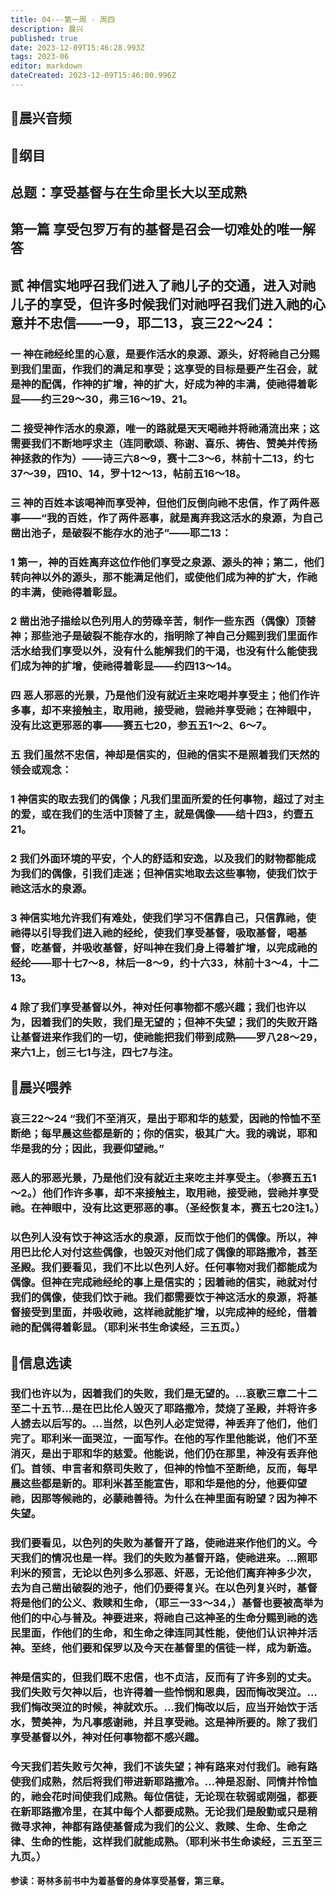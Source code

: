 ```yaml
---
title: 04---第一周 · 周四
description: 晨兴
published: true
date: 2023-12-09T15:46:28.993Z
tags: 2023-06
editor: markdown
dateCreated: 2023-12-09T15:46:00.996Z
---
```


## 🎵晨兴音频

## 📖纲目

## **总题：享受基督与在生命里长大以至成熟**

## **第一篇 享受包罗万有的基督是召会一切难处的唯一解答**

## **贰 神信实地呼召我们进入了祂儿子的交通，进入对祂儿子的享受，但许多时候我们对祂呼召我们进入祂的心意并不忠信——一9，耶二13，哀三22～24：**

### **一 神在祂经纶里的心意，是要作活水的泉源、源头，好将祂自己分赐到我们里面，作我们的满足和享受；这享受的目标是要产生召会，就是神的配偶，作神的扩增，神的扩大，好成为神的丰满，使祂得着彰显——约三29～30，弗三16～19、21。**

### **二 接受神作活水的泉源，唯一的路就是天天喝祂并将祂涌流出来；这需要我们不断地呼求主（连同歌颂、称谢、喜乐、祷告、赞美并传扬神拯救的作为）——诗三六8～9，赛十二3～6，林前十二13，约七37～39，四10、14，罗十12～13，帖前五16～18。**

### **三 神的百姓本该喝神而享受神，但他们反倒向祂不忠信，作了两件恶事——“我的百姓，作了两件恶事，就是离弃我这活水的泉源，为自己凿出池子，是破裂不能存水的池子”——耶二13：**

### **1 第一，神的百姓离弃这位作他们享受之泉源、源头的神；第二，他们转向神以外的源头，那不能满足他们，或使他们成为神的扩大，作祂的丰满，使祂得着彰显。**

### **2 凿出池子描绘以色列用人的劳碌辛苦，制作一些东西（偶像）顶替神；那些池子是破裂不能存水的，指明除了神自己分赐到我们里面作活水给我们享受以外，没有什么能解我们的干渴，也没有什么能使我们成为神的扩增，使祂得着彰显——约四13～14。**

### **四 恶人邪恶的光景，乃是他们没有就近主来吃喝并享受主；他们作许多事，却不来接触主，取用祂，接受祂，尝祂并享受祂；在神眼中，没有比这更邪恶的事——赛五七20，参五五1～2、6～7。**

### **五 我们虽然不忠信，神却是信实的，但祂的信实不是照着我们天然的领会或观念：**

### **1 神信实的取去我们的偶像；凡我们里面所爱的任何事物，超过了对主的爱，或在我们的生活中顶替了主，就是偶像——结十四3，约壹五21。**

### **2 我们外面环境的平安，个人的舒适和安逸，以及我们的财物都能成为我们的偶像，引我们走迷；但神信实地取去这些事物，使我们饮于祂这活水的泉源。**

### **3 神信实地允许我们有难处，使我们学习不信靠自己，只信靠祂，使祂得以引导我们进入祂的经纶，使我们享受基督，吸取基督，喝基督，吃基督，并吸收基督，好叫神在我们身上得着扩增，以完成祂的经纶——耶十七7～8，林后一8～9，约十六33，林前十3～4，十二13。**

### **4 除了我们享受基督以外，神对任何事物都不感兴趣；我们也许以为，因着我们的失败，我们是无望的；但神不失望；我们的失败开路让基督进来作我们的一切，使祂能把我们带到成熟——罗八28～29，来六1上，创三七1与注，四七7与注。**

## 📖晨兴喂养

### 哀三22～24   “我们不至消灭，是出于耶和华的慈爱，因祂的怜恤不至断绝；每早晨这些都是新的；你的信实，极其广大。我的魂说，耶和华是我的分；因此，我要仰望祂。”

### 恶人的邪恶光景，乃是他们没有就近主来吃主并享受主。（参赛五五1～2。）他们作许多事，却不来接触主，取用祂，接受祂，尝祂并享受祂。在神眼中，没有比这更邪恶的事。（圣经恢复本，赛五七20注1。）

### 以色列人没有饮于神这活水的泉源，反而饮于他们的偶像。所以，神用巴比伦人对付这些偶像，也毁灭对他们成了偶像的耶路撒冷，甚至圣殿。我们要看见，我们不比以色列人好。任何事物对我们都能成为偶像。但神在完成祂经纶的事上是信实的；因着祂的信实，祂就对付我们的偶像，使我们饮于祂。我们都需要饮于神这活水的泉源，将基督接受到里面，并吸收祂，这样祂就能扩增，以完成神的经纶，借着祂的配偶得着彰显。（耶利米书生命读经，三五页。）

## 📖信息选读

### 我们也许以为，因着我们的失败，我们是无望的。…哀歌三章二十二至二十五节…是在巴比伦人毁灭了耶路撒冷，焚烧了圣殿，并将许多人掳去以后写的。…当然，以色列人必定觉得，神丢弃了他们，他们完了。耶利米一面哭泣，一面写作。在他的写作里他能说，他们不至消灭，是出于耶和华的慈爱。他能说，他们仍在那里，神没有丢弃他们。首领、申言者和祭司失败了，但神的怜恤不至断绝，反而，每早晨这些都是新的。耶利米甚至能宣告，耶和华是他的分，他要仰望祂，因那等候祂的，必蒙祂善待。为什么在神里面有盼望？因为神不失望。

### 我们要看见，以色列的失败为基督开了路，使祂进来作他们的义。今天我们的情况也是一样。我们的失败为基督开路，使祂进来。…照耶利米的预言，无论以色列多么邪恶、奸恶，无论他们离弃神多少次，去为自己凿出破裂的池子，他们仍要得复兴。在以色列复兴时，基督将是他们的公义、救赎和生命，（耶三一33～34，）基督也要被高举为他们的中心与普及。神要进来，将祂自己这神圣的生命分赐到祂的选民里面，作他们的生命，和生命之律连同其性能，使他们认识神并活神。至终，他们要和保罗以及今天在基督里的信徒一样，成为新造。

### 神是信实的，但我们既不忠信，也不贞洁，反而有了许多别的丈夫。我们失败亏欠神以后，也许得着一些怜悯和恩典，因而悔改哭泣。…我们悔改哭泣的时候，神就欢乐。…我们悔改以后，应当开始饮于活水，赞美神，为凡事感谢祂，并且享受祂。这是神所要的。除了我们享受基督以外，神对任何事物都不感兴趣。

### 今天我们若失败亏欠神，我们不该失望；神有路来对付我们。祂有路使我们成熟，然后将我们带进新耶路撒冷。…神是忍耐、同情并怜恤的，祂会花时间使我们成熟。每位信徒，无论现在软弱或刚强，都要在新耶路撒冷里，在其中每个人都要成熟。无论我们是殷勤或只是稍微寻求神，神都有路使基督成为我们的公义、救赎、生命、生命之律、生命的性能，这样我们就能成熟。（耶利米书生命读经，三五至三九页。）

**参读：哥林多前书中为着基督的身体享受基督，第三章。**